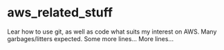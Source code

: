# aws_related_stuff
Lear how to use git, as well as code what suits my interest on AWS.
Many garbages/litters expected.
Some more lines...
More lines...

